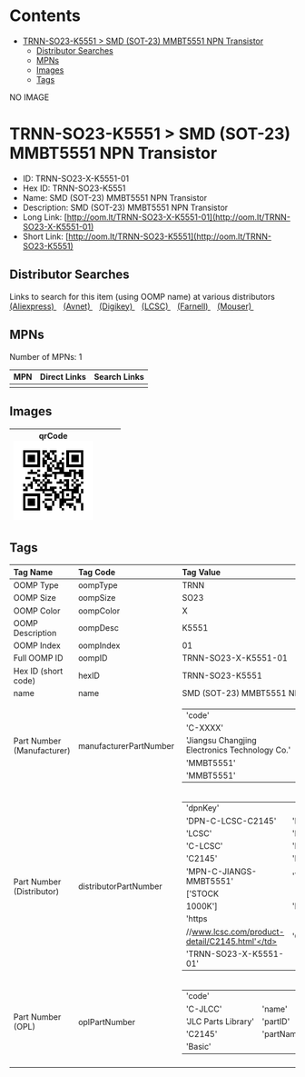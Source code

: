 



Contents
========

* [TRNN-SO23-K5551 > SMD (SOT-23) MMBT5551 NPN Transistor](#trnn-so23-k5551--smd-sot-23-mmbt5551-npn-transistor)
	* [Distributor Searches](#distributor-searches)
	* [MPNs](#mpns)
	* [Images](#images)
	* [Tags](#tags)
  
NO IMAGE  
# TRNN-SO23-K5551 > SMD (SOT-23) MMBT5551 NPN Transistor

- ID: TRNN-SO23-X-K5551-01
- Hex ID: TRNN-SO23-K5551
- Name: SMD (SOT-23) MMBT5551 NPN Transistor
- Description: SMD (SOT-23) MMBT5551 NPN Transistor
- Long Link: [http://oom.lt/TRNN-SO23-X-K5551-01](http://oom.lt/TRNN-SO23-X-K5551-01)
- Short Link: [http://oom.lt/TRNN-SO23-K5551](http://oom.lt/TRNN-SO23-K5551)

## Distributor Searches
  
Links to search for this item (using OOMP name) at various distributors  
[(Aliexpress) ](https://www.aliexpress.com/wholesale?SearchText=1117SMD+SOT-23+MMBT5551+NPN+Transistor)&nbsp;&nbsp;&nbsp;[(Avnet) ](https://www.avnet.com/shop/us/search/SMD+SOT-23+MMBT5551+NPN+Transistor)&nbsp;&nbsp;&nbsp;[(Digikey) ](https://www.digikey.co.uk/en/products/result?s=SMD+SOT-23+MMBT5551+NPN+Transistor)&nbsp;&nbsp;&nbsp;[(LCSC) ](https://www.lcsc.com/search?q=SMD+SOT-23+MMBT5551+NPN+Transistor)&nbsp;&nbsp;&nbsp;[(Farnell) ](https://uk.farnell.com/search?st=SMD+SOT-23+MMBT5551+NPN+Transistor)&nbsp;&nbsp;&nbsp;[(Mouser) ](https://www.mouser.com/c/?q=SMD+SOT-23+MMBT5551+NPN+Transistor)&nbsp;&nbsp;&nbsp;
## MPNs
  
Number of MPNs: 1  

|MPN|Direct Links|Search Links|
| :--- | :--- | :--- |
||||

## Images
  

|qrCode<br>[![](https://raw.githubusercontent.com/oomlout/oomlout_OOMP_parts_V2/main/TRNN/SO23/X/K5551/01/qrCode_140.png)](https://github.com/oomlout/oomlout_OOMP_parts_V2/tree/main/TRNN/SO23/X/K5551/01/qrCode.png)||||
| :---: | :---: | :---: | :---: |

## Tags
  

|Tag Name|Tag Code|Tag Value|
| :--- | :--- | :--- |
|OOMP Type|oompType|TRNN|
|OOMP Size|oompSize|SO23|
|OOMP Color|oompColor|X|
|OOMP Description|oompDesc|K5551|
|OOMP Index|oompIndex|01|
|Full OOMP ID|oompID|TRNN-SO23-X-K5551-01|
|Hex ID (short code)|hexID|TRNN-SO23-K5551|
|name|name|SMD (SOT-23) MMBT5551 NPN Transistor|
|Part Number (Manufacturer)|manufacturerPartNumber|<table><tr><td>'code'</td></tr><tr><td> 'C-XXXX'</td><td> 'name'</td></tr><tr><td> 'Jiangsu Changjing Electronics Technology Co.'</td><td> 'partID'</td></tr><tr><td> 'MMBT5551'</td><td> 'partName'</td></tr><tr><td> 'MMBT5551'</td></tr></table>|
|Part Number (Distributor)|distributorPartNumber|<table><tr><td>'dpnKey'</td></tr><tr><td> 'DPN-C-LCSC-C2145'</td><td> 'DISTRIBUTOR'</td></tr><tr><td> 'LCSC'</td><td> 'DISTRCODE'</td></tr><tr><td> 'C-LCSC'</td><td> 'DPN'</td></tr><tr><td> 'C2145'</td><td> 'MPN'</td></tr><tr><td> 'MPN-C-JIANGS-MMBT5551'</td><td> 'TAGS'</td></tr><tr><td> ['STOCK</td></tr><tr><td>1000K']</td><td> 'LINK'</td></tr><tr><td> 'https</td></tr><tr><td>//www.lcsc.com/product-detail/C2145.html'</td><td> 'OOMPID'</td></tr><tr><td> 'TRNN-SO23-X-K5551-01'</td></tr></table>|
|Part Number (OPL)|oplPartNumber|<table><tr><td>'code'</td></tr><tr><td> 'C-JLCC'</td><td> 'name'</td></tr><tr><td> 'JLC Parts Library'</td><td> 'partID'</td></tr><tr><td> 'C2145'</td><td> 'partName'</td></tr><tr><td> 'Basic'</td></tr></table>|
||||
